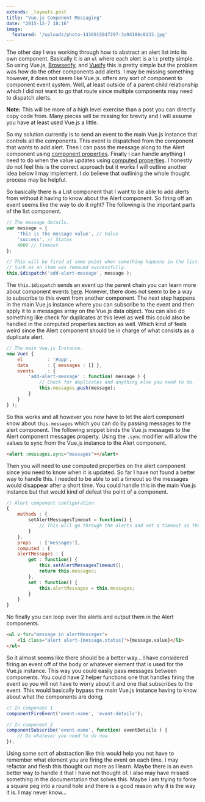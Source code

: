 ```yaml
---
extends: _layouts.post
title: "Vue.js Component Messaging"
date: "2015-12-7 18:16"
image:
  featured: '/uploads/photo-1436915947297-3a94186c8133.jpg'
---
```


The other day I was working through how to abstract an alert list into its own component. Basically it is an `ul` where each alert is a `li` pretty simple. So using Vue.js, [Browserify](http://browserify.org/), and [Vueify](https://github.com/vuejs/vueify) this is pretty simple but the problem was how do the other components add alerts. I may be missing something however, it does not seem like Vue.js. offers any sort of component to component event system. Well, at least outside of a parent child relationship which I did not want to go that route since multiple components may need to dispatch alerts.

**Note:** This will be more of a high level exercise than a post you can directly copy code from. Many pieces will be missing for brevity and I will assume you have at least used Vue.js a little.

So my solution currently is to send an event to the main Vue.js instance that controls all the components. This event is dispatched from the component that wants to add alert. Then I can pass the message along to the Alert component using [component properties](http://vuejs.org/guide/components.html#Passing_Data_with_Props). Finally I can handle anything I need to do when the value updates using [computed properties](http://vuejs.org/api/#computed). I honestly do not feel this is the correct approach but it works I will outline another idea below I may implement. I do believe that outlining the whole thought process may be helpful.

So basically there is a List component that I want to be able to add alerts from without it having to know about the Alert component. So firing off an event seems like the way to do it right? The following is the important parts of the list component.

```javascript
// The message details.
var message = {
	'This is the message value', // Value
	'success', // Status
	4000 // Timeout
};

// This will be fired at some point when something happens in the list.
// Such as an item was removed successfully.
this.$dispatch('add-alert-message', message );
```

The `this.$dispatch` sends an event up the parent chain you can learn more about component events [here](http://vuejs.org/guide/components.html#Custom_Events). However, there does not seem to be a way to subscribe to this event from another component. The next step happens in the main Vue.js instance where you can subscribe to the event and then apply it to a messages array on the Vue.js data object. You can also do something like check for duplicates at this level as well this could also be handled in the computed properties section as well. Which kind of feels weird since the Alert component should be in charge of what consists as a duplicate alert.

```javascript
// The main Vue.js Instance.
new Vue( {
    el         : '#app',
    data       : { messages : [] },
    events     : {
        'add-alert-message' : function( message ) {
            // Check for duplicates and anything else you need to do.
            this.messages.push(message);
        }
    }
} );
```

So this works and all however you now have to let the alert component know about `this.messages` which you can do by passing messages to the alert component. The following snippet binds the Vue.js messages to the Alert component messages property. Using the `.sync` modifier will allow the values to sync from the Vue.js instance to the Alert component.

```html
<alert :messages.sync="messages"></alert>
```

Then you will need to use computed properties on the alert component since you need to know when it is updated. So far I have not found a better way to handle this. I needed to be able to set a timeout so the messages would disappear after a short time. You could handle this in the main Vue.js instance but that would kind of defeat the point of a component.

```javascript
// Alert component configuration.
{
    methods : {
        setAlertMessagesTimeout = function() {
            // This will go through the alerts and set a timeout so the alerts can automatically be removed.
        }
    },
    props   : ['messages'],
    computed : {
    alertMessages : {
        get : function() {
            this.setAlertMessagesTimeout();
            return this.messages;
        },
        set : function() {
            this.alertMessages = this.messages;
        }
    }
}
```

No finally you can loop over the alerts and output them in the Alert components.

```html
<ul v-for="message in alertMessages">
    <li class="alert alert-{message.status}">{message.value}</li>
</ul>
```

So it almost seems like there should be a better way... I have considered firing an event off of the body or whatever element that is used for the Vue.js instance. This way you could easily pass messages between components. You could have 2 helper functions one that handles firing the event so you will not have to worry about it and one that subscribes to the event. This would basically bypass the main Vue.js instance having to know about what the components are doing.

```javascript
// In component 1
componentFireEvent('event-name', 'event-details');

// In component 2
componentSubscribe('event-name', function( eventDetails ) {
	// Do whatever you need to do now.
});
```

Using some sort of abstraction like this would help you not have to remember what element you are firing the event on each time. I may refactor and flesh this thought out more as I learn. Maybe there is an even better way to handle it that I have not thought of. I also may have missed something in the documentation that solves this. Maybe I am trying to force a square peg into a round hole and there is a good reason why it is the way it is. I may never know...
